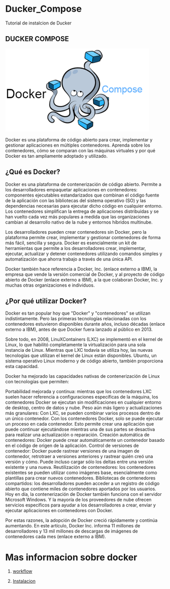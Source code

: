 # Ducker_Compose
Tutorial de instalcion de Ducker


## DUCKER COMPOSE 

![Logo](img/docker-compose-logo.png)


Docker es una plataforma de código abierto para crear, implementar y gestionar aplicaciones en múltiples contenedores. Aprenda sobre los contenedores, cómo se comparan con las máquinas virtuales y por qué Docker es tan ampliamente adoptado y utilizado.

## __¿Qué es Docker?__
Docker es una plataforma de contenerización de código abierto. Permite a los desarrolladores empaquetar aplicaciones en contenedores: componentes ejecutables estandarizados que combinan el código fuente de la aplicación con las bibliotecas del sistema operativo (SO) y las dependencias necesarias para ejecutar dicho código en cualquier entorno. Los contenedores simplifican la entrega de aplicaciones distribuidas y se han vuelto cada vez más populares a medida que las organizaciones cambian al desarrollo nativo de la nube y entornos híbridos multinube.

Los desarrolladores pueden crear contenedores sin Docker, pero la plataforma permite crear, implementar y gestionar contenedores de forma más fácil, sencilla y segura. Docker es esencialmente un kit de herramientas que permite a los desarrolladores crear, implementar, ejecutar, actualizar y detener contenedores utilizando comandos simples y automatización que ahorra trabajo a través de una única API.

Docker también hace referencia a Docker, Inc. (enlace externo a IBM), la empresa que vende la versión comercial de Docker, y al proyecto de código abierto de Docker (enlace externo a IBM), a la que colaboran Docker, Inc. y muchas otras organizaciones e individuos.


## __¿Por qué utilizar Docker?__
Docker es tan popular hoy que "Docker" y "contenedores" se utilizan indistintamente. Pero las primeras tecnologías relacionadas con los contenedores estuvieron disponibles durante años, incluso décadas (enlace externo a IBM), antes de que Docker fuera lanzado al público en 2013.

Sobre todo, en 2008, LinuXContainers (LXC) se implementó en el kernel de Linux, lo que habilitó completamente la virtualización para una sola instancia de Linux. Mientras que LXC todavía se utiliza hoy, las nuevas tecnologías que utilizan el kernel de Linux están disponibles. Ubuntu, un sistema operativo Linux moderno y de código abierto, también proporciona esta capacidad.

Docker ha mejorado las capacidades nativas de contenerización de Linux con tecnologías que permiten:

Portabilidad mejorada y continua: mientras que los contenedores LXC suelen hacer referencia a configuraciones específicas de la máquina, los contenedores Docker se ejecutan sin modificaciones en cualquier entorno de desktop, centro de datos y nube.
Peso aún más ligero y actualizaciones más granulares: Con LXC, se pueden combinar varios procesos dentro de un único contenedor. Con los contenedores Docker, solo se puede ejecutar un proceso en cada contenedor. Esto permite crear una aplicación que puede continuar ejecutándose mientras una de sus partes se desactiva para realizar una actualización o reparación.
Creación automática de contenedores: Docker puede crear automáticamente un contenedor basado en el código de origen de la aplicación.
Control de versiones de contenedor: Docker puede rastrear versiones de una imagen de contenedor, retrotraer a versiones anteriores y rastrear quién creó una versión y cómo. Puede incluso cargar sólo los deltas entre una versión existente y una nueva.
Reutilización de contenedores: los contenedores existentes se pueden utilizar como imágenes base, esencialmente como plantillas para crear nuevos contenedores.
Bibliotecas de contenedores compartidos: los desarrolladores pueden acceder a un registro de código abierto que contiene miles de contenedores aportados por los usuarios.
Hoy en día, la contenerización de Docker también funciona con el servidor Microsoft Windows. Y la mayoría de los proveedores de nube ofrecen servicios específicos para ayudar a los desarrolladores a crear, enviar y ejecutar aplicaciones en contenedores con Docker.

Por estas razones, la adopción de Docker creció rápidamente y continúa aumentando. En este artículo, Docker Inc. informa 11 millones de desarrolladores y 13 mil millones de descargas de imágenes de contenedores cada mes (enlace externo a IBM).


# Mas informacion sobre docker

1. [workflow][workflow]

[Workflow]:https://github.com/LuisKrlos27/Ducker_Compose/tree/main/Workflow

2. [Instalacion][instalcion]

[instalcion]:https://github.com/LuisKrlos27/Ducker_Compose/tree/main/Instalacion